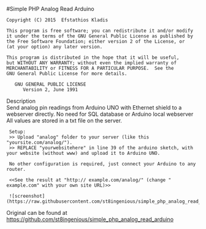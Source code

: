 
#Simple PHP Analog Read Arduino
    
    Copyright (C) 2015  Efstathios Kladis

    This program is free software; you can redistribute it and/or modify
    it under the terms of the GNU General Public License as published by
    the Free Software Foundation; either version 2 of the License, or
    (at your option) any later version.

    This program is distributed in the hope that it will be useful,
    but WITHOUT ANY WARRANTY; without even the implied warranty of
    MERCHANTABILITY or FITNESS FOR A PARTICULAR PURPOSE.  See the
    GNU General Public License for more details.
    
       GNU GENERAL PUBLIC LICENSE
          Version 2, June 1991
            
            
   Description     
     Send analog pin readings from Arduino UNO with Ethernet shield to a webserver directly.
     No need for SQL database or Arduino local webserver
     All values are stored in a txt file on the server.
     
     Setup:
     >> Upload "analog" folder to your server (like this "yoursite.com/analog/").
     >> REPLACE "yourwebsitehere" in line 39 of the arduino sketch, with your website (without www) and upload it to Arduino UNO.
     
     No other configuration is required, just connect your Arduino to any router.
     
     <<See the result at "http:// example.com/analog/" (change " example.com" with your own site URL)>>
     
     ![screenshot] (https://raw.githubusercontent.com/st8ingenious/simple_php_analog_read_arduino/master/screenshot.jpg)
     
 Original can be found at https://github.com/st8ingenious/simple_php_analog_read_arduino
